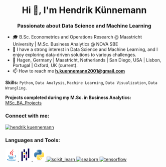 <h1 align="center">Hi 👋, I'm Hendrik Künnemann</h1>
<h3 align="center">Passionate about Data Science and Machine Learning</h3>

- 🎓 B.Sc. Econometrics and Operations Research @ Maastricht University |
     M.Sc. Business Analytics @ NOVA SBE
- 🔎 I have a strong interest in Data Science and Machine Learning, and I enjoy exploring data-driven solutions to various challenges.
- 📍 Hagen, Germany | Maastricht, Netherlands | San Diego, USA | Lisbon, Portugal | Oxford, UK (current).
- 📫 How to reach me **h.kuennemann2001@gmail.com**

**Skills:**
`Python`, `Data Analysis`, `Machine Learning`, `Data Visualization`, `Data Wrangling`.

**Projects completed during my M.Sc. in Business Analytics:** [MSc_BA_Projects](https://github.com/hkuennemann/MSc_BA_Projects)

<h3 align="left">Connect with me:</h3>
<p align="left">
<a href="https://linkedin.com/in/hendrik-kuennemann" target="blank"><img align="center" src="https://raw.githubusercontent.com/rahuldkjain/github-profile-readme-generator/master/src/images/icons/Social/linked-in-alt.svg" alt="hendrik kuennemann" height="30" width="40" /></a>
</p>

<h3 align="left">Languages and Tools:</h3>
<p align="left"> <a href="https://www.java.com" target="_blank" rel="noreferrer"> <img src="https://raw.githubusercontent.com/devicons/devicon/master/icons/java/java-original.svg" alt="java" width="40" height="40"/> </a> <a href="https://pandas.pydata.org/" target="_blank" rel="noreferrer"> <img src="https://raw.githubusercontent.com/devicons/devicon/2ae2a900d2f041da66e950e4d48052658d850630/icons/pandas/pandas-original.svg" alt="pandas" width="40" height="40"/> </a> <a href="https://www.python.org" target="_blank" rel="noreferrer"> <img src="https://raw.githubusercontent.com/devicons/devicon/master/icons/python/python-original.svg" alt="python" width="40" height="40"/> </a> <a href="https://scikit-learn.org/" target="_blank" rel="noreferrer"> <img src="https://upload.wikimedia.org/wikipedia/commons/0/05/Scikit_learn_logo_small.svg" alt="scikit_learn" width="40" height="40"/> </a> <a href="https://seaborn.pydata.org/" target="_blank" rel="noreferrer"> <img src="https://seaborn.pydata.org/_images/logo-mark-lightbg.svg" alt="seaborn" width="40" height="40"/> </a> <a href="https://www.tensorflow.org" target="_blank" rel="noreferrer"> <img src="https://www.vectorlogo.zone/logos/tensorflow/tensorflow-icon.svg" alt="tensorflow" width="40" height="40"/> </a> </p>
